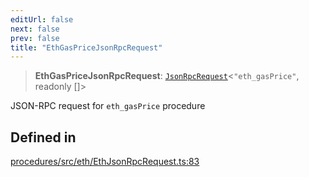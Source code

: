```yaml
---
editUrl: false
next: false
prev: false
title: "EthGasPriceJsonRpcRequest"
---
```


> **EthGasPriceJsonRpcRequest**: [`JsonRpcRequest`](/reference/tevm/jsonrpc/type-aliases/jsonrpcrequest/)\<`"eth_gasPrice"`, readonly []\>

JSON-RPC request for `eth_gasPrice` procedure

## Defined in

[procedures/src/eth/EthJsonRpcRequest.ts:83](https://github.com/evmts/tevm-monorepo/blob/main/packages/procedures/src/eth/EthJsonRpcRequest.ts#L83)
